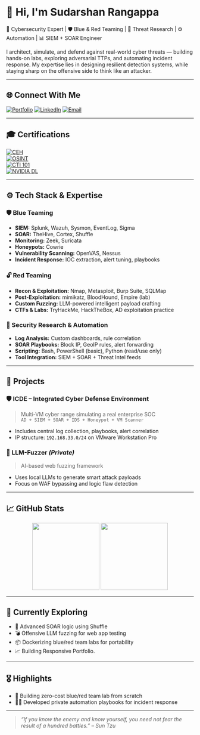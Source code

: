 # 👋 Hi, I'm Sudarshan Rangappa

🔐 Cybersecurity Expert | 🛡️ Blue & Red Teaming | 🧠 Threat Research | ⚙️ Automation | 📊 SIEM + SOAR Engineer

I architect, simulate, and defend against real-world cyber threats — building hands-on labs, exploring adversarial TTPs, and automating incident response. My expertise lies in designing resilient detection systems, while staying sharp on the offensive side to think like an attacker.

---

## 🌐 Connect With Me

[![Portfolio](https://img.shields.io/badge/🌐%20Portfolio-View-informational?style=flat-square&logo=github)](https://sudarshan0101.github.io/portfolio/)
[![LinkedIn](https://img.shields.io/badge/LinkedIn-Connect-blue?style=flat-square&logo=linkedin)](https://linkedin.com/in/sudarshan-rangappa)
[![Email](https://img.shields.io/badge/Email-Contact-informational?style=flat-square&logo=gmail)](mailto:sudarshan_rangappa@proton.me)

---

## 🎓 Certifications

[![CEH](https://img.shields.io/badge/EC--Council-CEH%20v11-red?style=flat-square&logo=hackaday)](https://drive.google.com/file/d/1GkKMUh5BsZ0s9CIRRPoQTrq6M4IWyooC/view?usp=drive_link)  
[![OSINT](https://img.shields.io/badge/OSINT-Research%20and%20Analysis-blue?style=flat-square&logo=security)](https://drive.google.com/file/d/1q0QfwW1JYuPWSss6OX26-n8HJlgc_c9Y/view?usp=drive_link)  
[![CTI 101](https://img.shields.io/badge/Arcx-CTI%20101-purple?style=flat-square&logo=target)](https://drive.google.com/file/d/19yc59HfKLml43eWuXXbg-y_uOXn43_yu/view?usp=drive_link)  
[![NVIDIA DL](https://img.shields.io/badge/NVIDIA-Fundamentals%20of%20Deep%20Learning-green?style=flat-square&logo=nvidia)](https://drive.google.com/file/d/17iQGcTCNn8S8eR14bm-xLSfD10VpqF5R/view?usp=drive_link)

---

## ⚙️ Tech Stack & Expertise

### 🛡️ Blue Teaming
- **SIEM:** Splunk, Wazuh, Sysmon, EventLog, Sigma  
- **SOAR:** TheHive, Cortex, Shuffle  
- **Monitoring:** Zeek, Suricata  
- **Honeypots:** Cowrie  
- **Vulnerability Scanning:** OpenVAS, Nessus  
- **Incident Response:** IOC extraction, alert tuning, playbooks

### 🔓 Red Teaming
- **Recon & Exploitation:** Nmap, Metasploit, Burp Suite, SQLMap  
- **Post-Exploitation:** mimikatz, BloodHound, Empire (lab)  
- **Custom Fuzzing:** LLM-powered intelligent payload crafting  
- **CTFs & Labs:** TryHackMe, HackTheBox, AD exploitation practice

### 🧠 Security Research & Automation
- **Log Analysis:** Custom dashboards, rule correlation  
- **SOAR Playbooks:** Block IP, GeoIP rules, alert forwarding  
- **Scripting:** Bash, PowerShell (basic), Python (read/use only)  
- **Tool Integration:** SIEM + SOAR + Threat Intel feeds

---

## 🧪 Projects

### 🛡️ ICDE – Integrated Cyber Defense Environment
> Multi-VM cyber range simulating a real enterprise SOC  
`AD + SIEM + SOAR + IDS + Honeypot + VM Scanner`  
- Includes central log collection, playbooks, alert correlation  
- IP structure: `192.168.33.0/24` on VMware Workstation Pro

### 🤖 LLM-Fuzzer *(Private)*
> AI-based web fuzzing framework  
- Uses local LLMs to generate smart attack payloads  
- Focus on WAF bypassing and logic flaw detection

---

## 📈 GitHub Stats

<p align="center">
  <img src="https://github-readme-stats.vercel.app/api?username=sudarshan-rangappa&show_icons=true&theme=github_dark" height="180"/>
  <img src="https://github-readme-stats.vercel.app/api/top-langs/?username=sudarshan-rangappa&layout=compact&theme=github_dark" height="180"/>
</p>

---

## 🧭 Currently Exploring
- 🔁 Advanced SOAR logic using Shuffle  
- 💣 Offensive LLM fuzzing for web app testing  
- 📦 Dockerizing blue/red team labs for portability
- 📈 Building Responsive Portfolio.

---

## 🎖️ Highlights
- 🧪 Building zero-cost blue/red team lab from scratch  
- 🧑‍💻 Developed private automation playbooks for incident response

---

> _“If you know the enemy and know yourself, you need not fear the result of a hundred battles.” – Sun Tzu_
